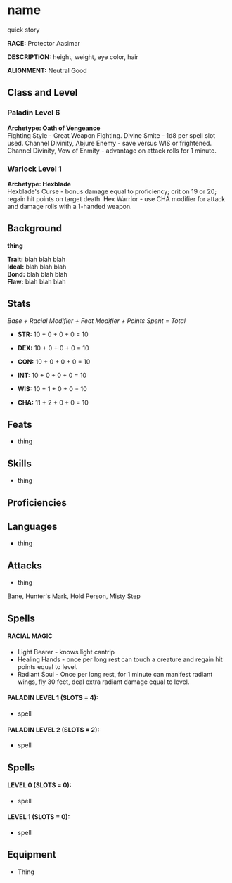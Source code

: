 # name 

quick story

**RACE:** Protector Aasimar

**DESCRIPTION:** height, weight, eye color, hair

**ALIGNMENT:** Neutral Good

## Class and Level

### Paladin Level 6
**Archetype: Oath of Vengeance** \
Fighting Style - Great Weapon Fighting. Divine Smite - 1d8 per spell slot used. Channel Divinity, Abjure Enemy - save versus WIS or frightened. Channel Divinity, Vow of Enmity - advantage on attack rolls for 1 minute.

### Warlock Level 1
**Archetype: Hexblade** \
Hexblade's Curse - bonus damage equal to proficiency; crit on 19 or 20; regain hit points on target death. Hex Warrior - use CHA modifier for attack and damage rolls with a 1-handed weapon.

## Background

**thing**

**Trait:** blah blah blah \
**Ideal:** blah blah blah \
**Bond:** blah blah blah \
**Flaw:** blah blah blah

## Stats

*Base + Racial Modifier + Feat Modifier + Points Spent = Total*

* **STR:** 10 + 0 + 0 + 0 = 10

* **DEX:** 10 + 0 + 0 + 0 = 10

* **CON:** 10 + 0 + 0 + 0 = 10

* **INT:** 10 + 0 + 0 + 0 = 10

* **WIS:** 10 + 1 + 0 + 0 = 10

* **CHA:** 11 + 2 + 0 + 0 = 10

## Feats
* thing

## Skills
* thing

## Proficiencies

## Languages
* thing

## Attacks
* thing

Bane, Hunter's Mark, Hold Person, Misty Step

## Spells

#### RACIAL MAGIC
* Light Bearer - knows light cantrip
* Healing Hands - once per long rest can touch a creature and regain hit points equal to level.
* Radiant Soul - Once per long rest, for 1 minute can manifest radiant wings, fly 30 feet, deal extra radiant damage equal to level.

#### PALADIN LEVEL 1 (SLOTS = 4):
* spell

#### PALADIN LEVEL 2 (SLOTS = 2):
* spell

## Spells
#### LEVEL 0 (SLOTS = 0):
* spell

#### LEVEL 1 (SLOTS = 0):
* spell

## Equipment
* Thing
